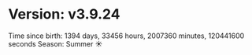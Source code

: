 # Version: v3.9.24
Time since birth: 1394 days, 33456 hours, 2007360 minutes, 120441600 seconds
Season: Summer ☀️
